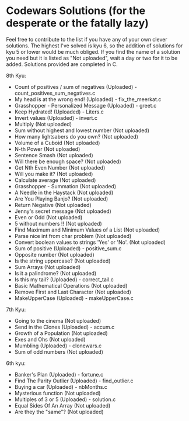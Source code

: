 # Codewars Solutions (for the desperate or the fatally lazy)
Feel free to contribute to the list if you have any of your own clever solutions.
The highest I've solved is kyu 6, so the addition of solutions for kyu 5 or lower would be much obliged.
If you find the name of a solution you need but it is listed as "Not uploaded", wait a day or two for it to be added.
Solutions provided are completed in C.

8th Kyu:
  - Count of positives / sum of negatives (Uploaded) - count_positives_sum_negatives.c
  - My head is at the wrong end! (Uploaded) - fix_the_meerkat.c
  - Grasshopper - Personalized Message (Uploaded) - greet.c
  - Keep Hydrated! (Uploaded) - Liters.c
  - Invert values (Uploaded) - invert.c
  - Multiply (Not uploaded)
  - Sum without highest and lowest number (Not uploaded)
  - How many lightsabers do you own? (Not uploaded)
  - Volume of a Cuboid (Not uploaded)
  - N-th Power (Not uploaded)
  - Sentence Smash (Not uploaded)
  - Will there be enough space? (Not uploaded)
  - Get Nth Even Number (Not uploaded)
  - Will you make it? (Not uploaded)
  - Calculate average (Not uploaded)
  - Grasshopper - Summation (Not uploaded)
  - A Needle in the Haystack (Not uploaded)
  - Are You Playing Banjo? (Not uploaded)
  - Return Negative (Not uploaded)
  - Jenny's secret message (Not uploaded)
  - Even or Odd (Not uploaded)
  - 5 without numbers !! (Not uploaded)
  - Find Maximum and Minimum Values of a List (Not uploaded)
  - Parse nice int from char problem (Not uploaded)
  - Convert boolean values to strings 'Yes' or 'No'. (Not uploaded)
  - Sum of positive (Uploaded) - positive_sum.c
  - Opposite number (Not uploaded)
  - Is the string uppercase? (Not uploaded)
  - Sum Arrays (Not uploaded)
  - Is it a palindrome? (Not uploaded)
  - Is this my tail? (Uploaded) - correct_tail.c
  - Basic Mathematical Operations (Not uploaded)
  - Remove First and Last Character (Not uploaded)
  - MakeUpperCase (Uploaded) - makeUpperCase.c
  
7th Kyu:
  - Going to the cinema (Not uploaded)
  - Send in the Clones (Uploaded) - accum.c
  - Growth of a Population (Not uploaded)
  - Exes and Ohs (Not uploaded)
  - Mumbling (Uploaded) - clonewars.c
  - Sum of odd numbers (Not uploaded)
  
6th kyu:
  - Banker's Plan (Uploaded) - fortune.c
  - Find The Parity Outlier (Uploaded) - find_outlier.c
  - Buying a car (Uploaded) - nbMonths.c
  - Mysterious function (Not uploaded)
  - Multiples of 3 or 5 (Uploaded) - solution.c
  - Equal Sides Of An Array (Not uploaded)
  - Are they the "same"? (Not uploaded)


